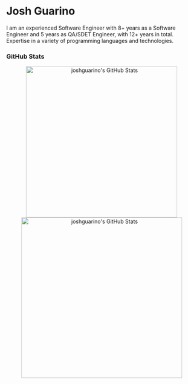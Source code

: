 # Josh Guarino
I am an experienced Software Engineer with 8+ years as a Software Engineer and 5 years as QA/SDET Engineer, with 12+
years in total. Expertise in a variety of programming languages and technologies.
### GitHub Stats

<div align="center">
   <img width="400" src="https://github-readme-stats.vercel.app/api?username=joshguarino&theme=tokyonight&show_icons=true&hide_border=true&count_private=true" alt="joshguarino's GitHub Stats" />
   <img width="425" src="https://github-readme-streak-stats-joshguarinos-projects.vercel.app?user=joshguarino&theme=tokyonight&hide_border=true" alt="joshguarino's GitHub Stats" />
</div>

<!--
**JoshGuarino/joshguarino** is a ✨ _special_ ✨ repository because its `README.md` (this file) appears on your GitHub profile.

Here are some ideas to get you started:

- 🔭 I’m currently working on ...
- 🌱 I’m currently learning ...
- 👯 I’m looking to collaborate on ...
- 🤔 I’m looking for help with ...
- 💬 Ask me about ...
- 📫 How to reach me: ...
- 😄 Pronouns: ...
- ⚡ Fun fact: ...
-->
